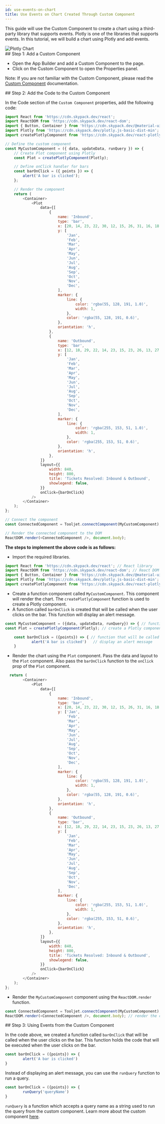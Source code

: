 ```yaml
---
id: use-events-on-chart
title: Use Events on Chart Created Through Custom Component
---
```

<div >

This guide will use the Custom Component to create a chart using a third-party library that supports events. Plotly is one of the libraries that supports events. In this tutorial, we will build a chart using Plotly and add events.

<div style={{textAlign: 'center'}}>
    <img style={{ marginBottom:'15px', border:'0'}} className="screenshot-full" src="/img/how-to/events-chart/plotly-chart-v2.png" alt="Plotly Chart" />
</div>

</div>

<div>
## Step 1: Add a Custom Component

- Open the App Builder and add a Custom Component to the page. 
- Click on the Custom Component to open the Properties panel.

Note: If you are not familiar with the Custom Component, please read the [Custom Component](/docs/widgets/custom-component/) documentation.

</div>

<div>
## Step 2: Add the Code to the Custom Component

In the Code section of the `Custom Component` properties, add the following code:

```js
import React from 'https://cdn.skypack.dev/react';
import ReactDOM from 'https://cdn.skypack.dev/react-dom';
import { Button, Container } from 'https://cdn.skypack.dev/@material-ui/core';
import Plotly from 'https://cdn.skypack.dev/plotly.js-basic-dist-min';
import createPlotlyComponent from 'https://cdn.skypack.dev/react-plotly.js/factory';

// Define the custom component
const MyCustomComponent = ({ data, updateData, runQuery }) => {
    // Create Plot component using Plotly
    const Plot = createPlotlyComponent(Plotly);

    // Define onClick handler for bars
    const barOnClick = ({ points }) => {
        alert('A bar is clicked');
    };

    // Render the component
    return (
        <Container>
            <Plot
                data={[
                    {
                        name: 'Inbound',
                        type: 'bar',
                        x: [20, 14, 23, 22, 30, 12, 15, 26, 31, 16, 18, 29],
                        y: [
                            'Jan',
                            'Feb',
                            'Mar',
                            'Apr',
                            'May',
                            'Jun',
                            'Jul',
                            'Aug',
                            'Sep',
                            'Oct',
                            'Nov',
                            'Dec',
                        ],
                        marker: {
                            line: {
                                color: 'rgba(55, 128, 191, 1.0)',
                                width: 1,
                            },
                            color: 'rgba(55, 128, 191, 0.6)',
                        },
                        orientation: 'h',
                    },
                    {
                        name: 'Outbound',
                        type: 'bar',
                        x: [12, 18, 29, 22, 14, 23, 15, 23, 26, 13, 27, 12],
                        y: [
                            'Jan',
                            'Feb',
                            'Mar',
                            'Apr',
                            'May',
                            'Jun',
                            'Jul',
                            'Aug',
                            'Sep',
                            'Oct',
                            'Nov',
                            'Dec',
                        ],
                        marker: {
                            line: {
                                color: 'rgba(255, 153, 51, 1.0)',
                                width: 1,
                            },
                            color: 'rgba(255, 153, 51, 0.6)',
                        },
                        orientation: 'h',
                    },
                ]}
                layout={{
                    width: 840,
                    height: 800,
                    title: 'Tickets Resolved: Inbound & Outbound',
                    showlegend: false,
                }}
                onClick={barOnClick}
            />
        </Container>
    );
};

// Connect the component
const ConnectedComponent = Tooljet.connectComponent(MyCustomComponent);

// Render the connected component to the DOM
ReactDOM.render(<ConnectedComponent />, document.body);
```

**The steps to implement the above code is as follows:**

- Import the required libraries. 

```js
import React from 'https://cdn.skypack.dev/react'; // React library
import ReactDOM from 'https://cdn.skypack.dev/react-dom'; // React DOM library
import { Button, Container } from 'https://cdn.skypack.dev/@material-ui/core'; // Material UI library
import Plotly from 'https://cdn.skypack.dev/plotly.js-basic-dist-min'; // Plotly library
import createPlotlyComponent from 'https://cdn.skypack.dev/react-plotly.js/factory'; // Plotly React library
```


- Create a function component called `MyCustomComponent`. This component will render the chart. The `createPlotlyComponent` function is used to create a Plotly component. 
- A function called `barOnClick` is created that will be called when the user clicks on the bar. This function will display an alert message. 

```js
const MyCustomComponent = ({data, updateData, runQuery}) => { // function component
const Plot = createPlotlyComponent(Plotly); // create a Plotly component

    const barOnClick = ({points}) => { // function that will be called when the user clicks on the bar
            alert('A bar is clicked')   // display an alert message
    }
```

- Render the chart using the `Plot` component. Pass the data and layout to the `Plot` component. Also pass the `barOnClick` function to the `onClick` prop of the `Plot` component. 

```js
  return (
        <Container>
            <Plot
                data={[
                    {
                        name: 'Inbound',
                        type: 'bar',
                        x: [20, 14, 23, 22, 30, 12, 15, 26, 31, 16, 18, 29],
                        y: ['Jan', 
                            'Feb',
                            'Mar',
                            'Apr',
                            'May',
                            'Jun',
                            'Jul',
                            'Aug',
                            'Sep',
                            'Oct',
                            'Nov',
                            'Dec',
                        ],
                        marker: {
                            line: {
                                color: 'rgba(55, 128, 191, 1.0)',
                                width: 1,
                            },
                            color: 'rgba(55, 128, 191, 0.6)',
                        },
                        orientation: 'h',
                    },
                    {
                        name: 'Outbound',
                        type: 'bar',
                        x: [12, 18, 29, 22, 14, 23, 15, 23, 26, 13, 27, 12],
                        y: [
                            'Jan',
                            'Feb',
                            'Mar',
                            'Apr',
                            'May',
                            'Jun',
                            'Jul',
                            'Aug',
                            'Sep',
                            'Oct',
                            'Nov',
                            'Dec',
                        ],
                        marker: {
                            line: {
                                color: 'rgba(255, 153, 51, 1.0)',
                                width: 1,
                            },
                            color: 'rgba(255, 153, 51, 0.6)',
                        },
                        orientation: 'h',
                    },
                ]}
                layout={{
                    width: 840,
                    height: 800,
                    title: 'Tickets Resolved: Inbound & Outbound',
                    showlegend: false,
                }}
                onClick={barOnClick}
            />
        </Container>
    );
};
```

- Render the `MyCustomComponent` component using the `ReactDOM.render` function.

```js
const ConnectedComponent = Tooljet.connectComponent(MyCustomComponent); // connect the component to the Tooljet store
ReactDOM.render(<ConnectedComponent />, document.body); // render the component
```

</div>

<div>
## Step 3: Using Events from the Custom Component

In the code above, we created a function called `barOnClick` that will be called when the user clicks on the bar. This function holds the code that will be executed when the user clicks on the bar. 

```js
const barOnClick = ({points}) => {
        alert('A bar is clicked')
}
```

Instead of displaying an alert message, you can use the `runQuery` function to run a query. 

```js
const barOnClick = ({points}) => {
        runQuery('queryName')
}
```

`runQuery` is a function which accepts a query name as a string used to run the query from the custom component. Learn more about the custom component [here](/docs/widgets/custom-component/).

</div>